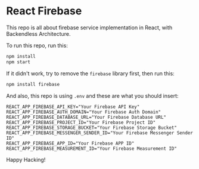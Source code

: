 # React Firebase

This repo is all about firebase service implementation in React, with Backendless Architecture.

To run this repo, run this:

```bash
npm install
npm start
```

If it didn't work, try to remove the `firebase` library first, then run this:

```bash
npm install firebase
```

And also, this repo is using `.env` and these are what you should insert:

```
REACT_APP_FIREBASE_API_KEY="Your Firebase API Key"
REACT_APP_FIREBASE_AUTH_DOMAIN="Your Firebase Auth Domain"
REACT_APP_FIREBASE_DATABASE_URL="Your Firebase Database URL"
REACT_APP_FIREBASE_PROJECT_ID="Your Firebase Project ID"
REACT_APP_FIREBASE_STORAGE_BUCKET="Your Firebase Storage Bucket"
REACT_APP_FIREBASE_MESSENGER_SENDER_ID="Your Firebase Messenger Sender ID"
REACT_APP_FIREBASE_APP_ID="Your Firebase APP ID"
REACT_APP_FIREBASE_MEASUREMENT_ID="Your Firebase Measurement ID"
```

Happy Hacking!
